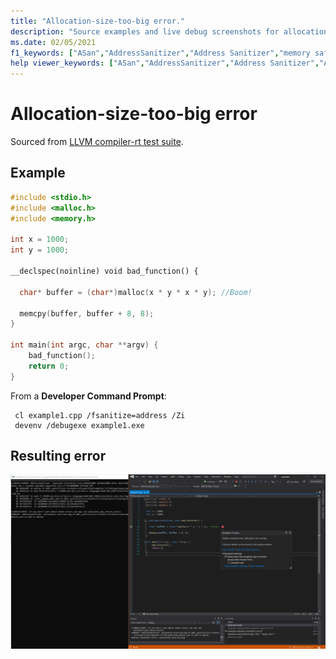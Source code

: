 ```yaml
---
title: "Allocation-size-too-big error."
description: "Source examples and live debug screenshots for allocation-size-too-big errors."
ms.date: 02/05/2021
f1_keywords: ["ASan","AddressSanitizer","Address Sanitizer","memory safety","allocation too big", "ASan examples"]
help viewer_keywords: ["ASan","AddressSanitizer","Address Sanitizer","ASan examples","allocation too big"]
---
```


# Allocation-size-too-big error

Sourced from [LLVM compiler-rt test suite](https://github.com/llvm/llvm-project/tree/main/compiler-rt/test/asan/TestCases).

## Example

```cpp
#include <stdio.h>
#include <malloc.h>
#include <memory.h>

int x = 1000;
int y = 1000;

__declspec(noinline) void bad_function() {

  char* buffer = (char*)malloc(x * y * x * y); //Boom!

  memcpy(buffer, buffer + 8, 8); 
}

int main(int argc, char **argv) {
    bad_function();
    return 0;
}
```

From a **Developer Command Prompt**:
```
 cl example1.cpp /fsanitize=address /Zi
 devenv /debugexe example1.exe
```

## Resulting error

![example1](SRC_CODE/allocation-size-too-big/example1.PNG)

